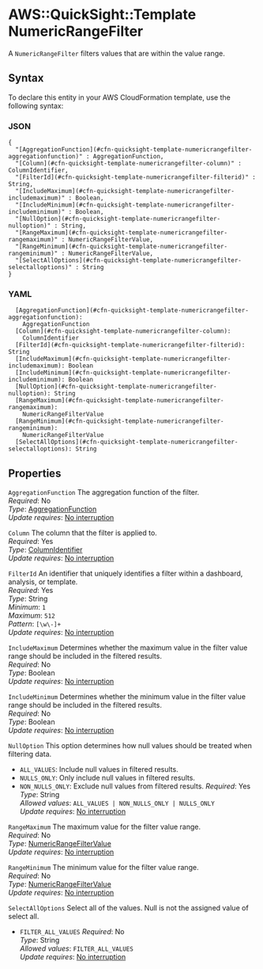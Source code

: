 # AWS::QuickSight::Template NumericRangeFilter<a name="aws-properties-quicksight-template-numericrangefilter"></a>

A `NumericRangeFilter` filters values that are within the value range\.

## Syntax<a name="aws-properties-quicksight-template-numericrangefilter-syntax"></a>

To declare this entity in your AWS CloudFormation template, use the following syntax:

### JSON<a name="aws-properties-quicksight-template-numericrangefilter-syntax.json"></a>

```
{
  "[AggregationFunction](#cfn-quicksight-template-numericrangefilter-aggregationfunction)" : AggregationFunction,
  "[Column](#cfn-quicksight-template-numericrangefilter-column)" : ColumnIdentifier,
  "[FilterId](#cfn-quicksight-template-numericrangefilter-filterid)" : String,
  "[IncludeMaximum](#cfn-quicksight-template-numericrangefilter-includemaximum)" : Boolean,
  "[IncludeMinimum](#cfn-quicksight-template-numericrangefilter-includeminimum)" : Boolean,
  "[NullOption](#cfn-quicksight-template-numericrangefilter-nulloption)" : String,
  "[RangeMaximum](#cfn-quicksight-template-numericrangefilter-rangemaximum)" : NumericRangeFilterValue,
  "[RangeMinimum](#cfn-quicksight-template-numericrangefilter-rangeminimum)" : NumericRangeFilterValue,
  "[SelectAllOptions](#cfn-quicksight-template-numericrangefilter-selectalloptions)" : String
}
```

### YAML<a name="aws-properties-quicksight-template-numericrangefilter-syntax.yaml"></a>

```
  [AggregationFunction](#cfn-quicksight-template-numericrangefilter-aggregationfunction):
    AggregationFunction
  [Column](#cfn-quicksight-template-numericrangefilter-column):
    ColumnIdentifier
  [FilterId](#cfn-quicksight-template-numericrangefilter-filterid): String
  [IncludeMaximum](#cfn-quicksight-template-numericrangefilter-includemaximum): Boolean
  [IncludeMinimum](#cfn-quicksight-template-numericrangefilter-includeminimum): Boolean
  [NullOption](#cfn-quicksight-template-numericrangefilter-nulloption): String
  [RangeMaximum](#cfn-quicksight-template-numericrangefilter-rangemaximum):
    NumericRangeFilterValue
  [RangeMinimum](#cfn-quicksight-template-numericrangefilter-rangeminimum):
    NumericRangeFilterValue
  [SelectAllOptions](#cfn-quicksight-template-numericrangefilter-selectalloptions): String
```

## Properties<a name="aws-properties-quicksight-template-numericrangefilter-properties"></a>

`AggregationFunction` <a name="cfn-quicksight-template-numericrangefilter-aggregationfunction"></a>
The aggregation function of the filter\.  
_Required_: No  
_Type_: [AggregationFunction](aws-properties-quicksight-template-aggregationfunction.md)  
_Update requires_: [No interruption](https://docs.aws.amazon.com/AWSCloudFormation/latest/UserGuide/using-cfn-updating-stacks-update-behaviors.html#update-no-interrupt)

`Column` <a name="cfn-quicksight-template-numericrangefilter-column"></a>
The column that the filter is applied to\.  
_Required_: Yes  
_Type_: [ColumnIdentifier](aws-properties-quicksight-template-columnidentifier.md)  
_Update requires_: [No interruption](https://docs.aws.amazon.com/AWSCloudFormation/latest/UserGuide/using-cfn-updating-stacks-update-behaviors.html#update-no-interrupt)

`FilterId` <a name="cfn-quicksight-template-numericrangefilter-filterid"></a>
An identifier that uniquely identifies a filter within a dashboard, analysis, or template\.  
_Required_: Yes  
_Type_: String  
_Minimum_: `1`  
_Maximum_: `512`  
_Pattern_: `[\w\-]+`  
_Update requires_: [No interruption](https://docs.aws.amazon.com/AWSCloudFormation/latest/UserGuide/using-cfn-updating-stacks-update-behaviors.html#update-no-interrupt)

`IncludeMaximum` <a name="cfn-quicksight-template-numericrangefilter-includemaximum"></a>
Determines whether the maximum value in the filter value range should be included in the filtered results\.  
_Required_: No  
_Type_: Boolean  
_Update requires_: [No interruption](https://docs.aws.amazon.com/AWSCloudFormation/latest/UserGuide/using-cfn-updating-stacks-update-behaviors.html#update-no-interrupt)

`IncludeMinimum` <a name="cfn-quicksight-template-numericrangefilter-includeminimum"></a>
Determines whether the minimum value in the filter value range should be included in the filtered results\.  
_Required_: No  
_Type_: Boolean  
_Update requires_: [No interruption](https://docs.aws.amazon.com/AWSCloudFormation/latest/UserGuide/using-cfn-updating-stacks-update-behaviors.html#update-no-interrupt)

`NullOption` <a name="cfn-quicksight-template-numericrangefilter-nulloption"></a>
This option determines how null values should be treated when filtering data\.

- `ALL_VALUES`: Include null values in filtered results\.
- `NULLS_ONLY`: Only include null values in filtered results\.
- `NON_NULLS_ONLY`: Exclude null values from filtered results\.
  _Required_: Yes  
  _Type_: String  
  _Allowed values_: `ALL_VALUES | NON_NULLS_ONLY | NULLS_ONLY`  
  _Update requires_: [No interruption](https://docs.aws.amazon.com/AWSCloudFormation/latest/UserGuide/using-cfn-updating-stacks-update-behaviors.html#update-no-interrupt)

`RangeMaximum` <a name="cfn-quicksight-template-numericrangefilter-rangemaximum"></a>
The maximum value for the filter value range\.  
_Required_: No  
_Type_: [NumericRangeFilterValue](aws-properties-quicksight-template-numericrangefiltervalue.md)  
_Update requires_: [No interruption](https://docs.aws.amazon.com/AWSCloudFormation/latest/UserGuide/using-cfn-updating-stacks-update-behaviors.html#update-no-interrupt)

`RangeMinimum` <a name="cfn-quicksight-template-numericrangefilter-rangeminimum"></a>
The minimum value for the filter value range\.  
_Required_: No  
_Type_: [NumericRangeFilterValue](aws-properties-quicksight-template-numericrangefiltervalue.md)  
_Update requires_: [No interruption](https://docs.aws.amazon.com/AWSCloudFormation/latest/UserGuide/using-cfn-updating-stacks-update-behaviors.html#update-no-interrupt)

`SelectAllOptions` <a name="cfn-quicksight-template-numericrangefilter-selectalloptions"></a>
Select all of the values\. Null is not the assigned value of select all\.

- `FILTER_ALL_VALUES`
  _Required_: No  
  _Type_: String  
  _Allowed values_: `FILTER_ALL_VALUES`  
  _Update requires_: [No interruption](https://docs.aws.amazon.com/AWSCloudFormation/latest/UserGuide/using-cfn-updating-stacks-update-behaviors.html#update-no-interrupt)
